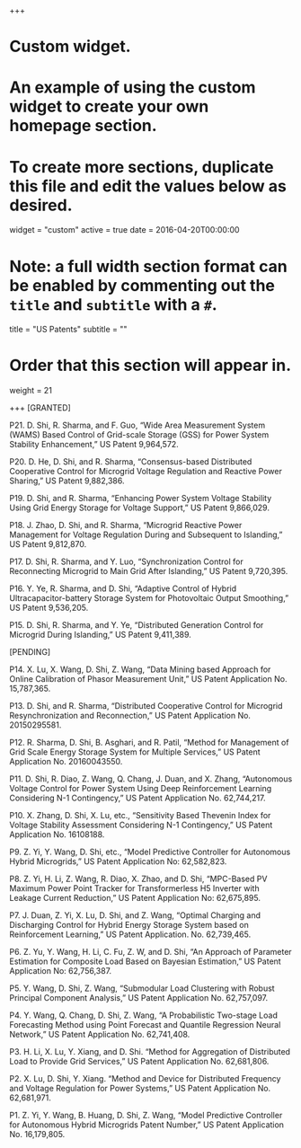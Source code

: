 +++
# Custom widget.
# An example of using the custom widget to create your own homepage section.
# To create more sections, duplicate this file and edit the values below as desired.
widget = "custom"
active = true
date = 2016-04-20T00:00:00

# Note: a full width section format can be enabled by commenting out the `title` and `subtitle` with a `#`.
title = "US Patents"
subtitle = ""

# Order that this section will appear in.
weight = 21

+++
[GRANTED]

P21. D. Shi, R. Sharma, and F. Guo, “Wide Area Measurement System (WAMS) Based Control of Grid-scale Storage (GSS) for Power System Stability Enhancement,” US Patent 9,964,572.

P20. D. He, D. Shi, and R. Sharma, “Consensus-based Distributed Cooperative Control for Microgrid Voltage Regulation and Reactive Power Sharing,” US Patent 9,882,386.

P19. D. Shi, and R. Sharma, “Enhancing Power System Voltage Stability Using Grid Energy Storage for Voltage Support,” US Patent 9,866,029.

P18. J. Zhao, D. Shi, and R. Sharma, “Microgrid Reactive Power Management for Voltage Regulation During and Subsequent to Islanding,” US Patent 9,812,870.

P17. D. Shi, R. Sharma, and Y. Luo, “Synchronization Control for Reconnecting Microgrid to Main Grid After Islanding,” US Patent 9,720,395.

P16. Y. Ye, R. Sharma, and D. Shi, “Adaptive Control of Hybrid Ultracapacitor-battery Storage System for Photovoltaic Output Smoothing,” US Patent 9,536,205.

P15. D. Shi, R. Sharma, and Y. Ye, “Distributed Generation Control for Microgrid During Islanding,” US Patent 9,411,389.

[PENDING]

P14.	X. Lu, X. Wang, D. Shi, Z. Wang, “Data Mining based Approach for Online Calibration of Phasor Measurement Unit,” US Patent Application No. 15,787,365.

P13. D. Shi, and R. Sharma, “Distributed Cooperative Control for Microgrid Resynchronization and Reconnection,” US Patent Application No. 20150295581.

P12. R. Sharma, D. Shi, B. Asghari, and R. Patil, “Method for Management of Grid Scale Energy Storage System for Multiple Services,” US Patent Application No. 20160043550.

P11. D. Shi, R. Diao, Z. Wang, Q. Chang, J. Duan, and X. Zhang, “Autonomous Voltage Control for Power System Using Deep Reinforcement Learning Considering N-1 Contingency,” US Patent Application No. 62,744,217.

P10. X. Zhang, D. Shi, X. Lu, etc., “Sensitivity Based Thevenin Index for Voltage Stability Assessment Considering N-1 Contingency,” US Patent Application No. 16108188.

P9. Z. Yi, Y. Wang, D. Shi, etc., “Model Predictive Controller for Autonomous Hybrid Microgrids,” US Patent Application No: 62,582,823.

P8. Z. Yi, H. Li, Z. Wang, R. Diao, X. Zhao, and D. Shi, “MPC-Based PV Maximum Power Point Tracker for Transformerless H5 Inverter with Leakage Current Reduction,” US Patent Application No: 62,675,895.

P7. J. Duan, Z. Yi, X. Lu, D. Shi, and Z. Wang, “Optimal Charging and Discharging Control for Hybrid Energy Storage System based on Reinforcement Learning,” US Patent Application. No. 62,739,465.

P6. Z. Yu, Y. Wang, H. Li, C. Fu, Z. W, and D. Shi, “An Approach of Parameter Estimation for Composite Load Based on Bayesian Estimation,” US Patent Application No: 62,756,387.

P5. Y. Wang, D. Shi, Z. Wang, “Submodular Load Clustering with Robust Principal Component Analysis,” US Patent Application No. 62,757,097.

P4. Y. Wang, Q. Chang, D. Shi, Z. Wang, “A Probabilistic Two-stage Load Forecasting Method using Point Forecast and Quantile Regression Neural Network,” US Patent Application No. 62,741,408.

P3. H. Li, X. Lu, Y. Xiang, and D. Shi. “Method for Aggregation of Distributed Load to Provide Grid Services,” US Patent Application No. 62,681,806.

P2. X. Lu, D. Shi, Y. Xiang. “Method and Device for Distributed Frequency and Voltage Regulation for Power Systems,” US Patent Application No. 62,681,971.

P1. Z. Yi, Y. Wang, B. Huang, D. Shi, Z. Wang, “Model Predictive Controller for Autonomous Hybrid Microgrids Patent Number,” US Patent Application No. 16,179,805.
